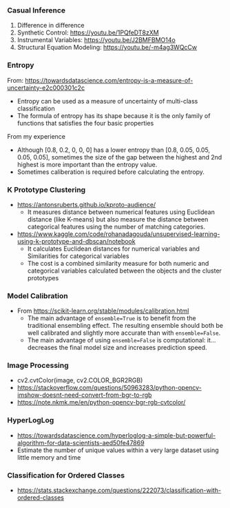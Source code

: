 ### Casual Inference

1. Difference in difference
2. Synthetic Control: https://youtu.be/1PQfeDT8zXM
3. Instrumental Variables: https://youtu.be/J2BMFBMO14o
4. Structural Equation Modeling: https://youtu.be/-m4ag3WQcCw

### Entropy

From: https://towardsdatascience.com/entropy-is-a-measure-of-uncertainty-e2c000301c2c

- Entropy can be used as a measure of uncertainty of multi-class classification
- The formula of entropy has its shape because it is the only family of functions that satisfies the four basic properties

From my experience

- Although [0.8, 0.2, 0, 0, 0] has a lower entropy than [0.8, 0.05, 0.05, 0.05, 0.05], sometimes the size of the gap between the highest and 2nd highest is more important than the entropy value.
- Sometimes caliberation is required before calculating the entropy.

### K Prototype Clustering

- https://antonsruberts.github.io/kproto-audience/
    - It measures distance between numerical features using Euclidean distance (like K-means) but also measure the distance between categorical features using the number of matching categories.
- https://www.kaggle.com/code/rohanadagouda/unsupervised-learning-using-k-prototype-and-dbscan/notebook
    - It calculates Euclidean distances for numerical variables and Similarities for categorical variables
    - The cost is a combined similarity measure for both numeric and categorical variables calculated between the objects and the cluster prototypes

### Model Calibration

- From https://scikit-learn.org/stable/modules/calibration.html
    - The main advantage of `ensemble=True` is to benefit from the traditional ensembling effect. The resulting ensemble should both be well calibrated and slightly more accurate than with `ensemble=False`. 
    - The main advantage of using `ensemble=False` is computational: it... decreases the final model size and increases prediction speed.

### Image Processing

- cv2.cvtColor(image, cv2.COLOR_BGR2RGB)
- https://stackoverflow.com/questions/50963283/python-opencv-imshow-doesnt-need-convert-from-bgr-to-rgb
- https://note.nkmk.me/en/python-opencv-bgr-rgb-cvtcolor/

### HyperLogLog

- https://towardsdatascience.com/hyperloglog-a-simple-but-powerful-algorithm-for-data-scientists-aed50fe47869
- Estimate the number of unique values within a very large dataset using little memory and time

### Classification for Ordered Classes

- https://stats.stackexchange.com/questions/222073/classification-with-ordered-classes

